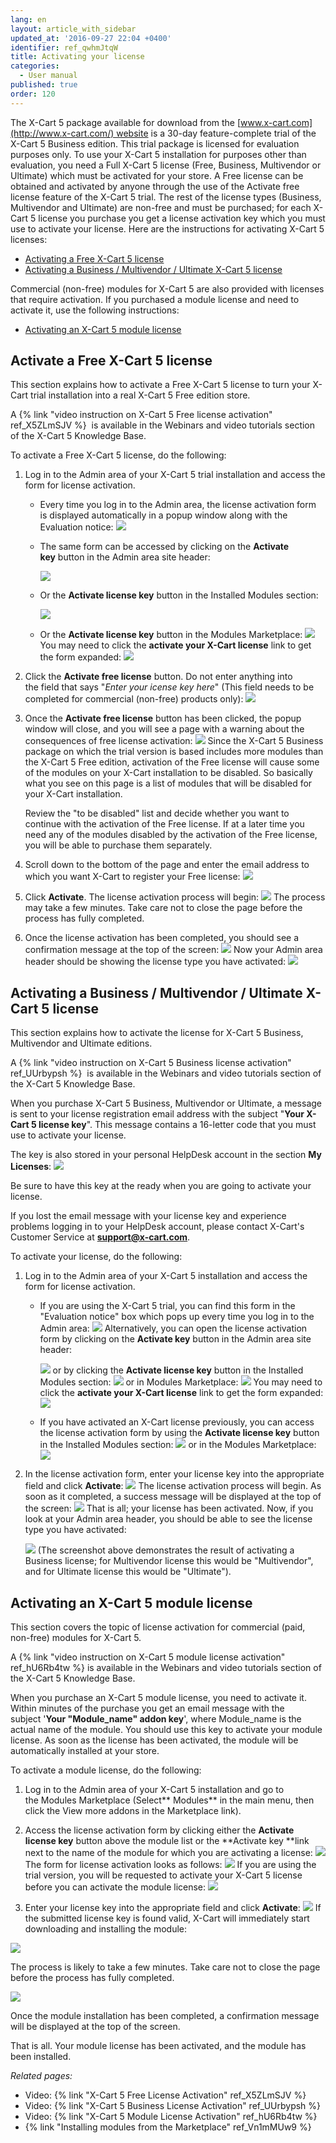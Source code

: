 ```yaml
---
lang: en
layout: article_with_sidebar
updated_at: '2016-09-27 22:04 +0400'
identifier: ref_qwhmJtqW
title: Activating your license
categories:
  - User manual
published: true
order: 120
---
```


The X-Cart 5 package available for download from the [www.x-cart.com](http://www.x-cart.com/) website is a 30-day feature-complete trial of the X-Cart 5 Business edition. This trial package is licensed for evaluation purposes only. To use your X-Cart 5 installation for purposes other than evaluation, you need a Full X-Cart 5 license (Free, Business, Multivendor or Ultimate) which must be activated for your store. A Free license can be obtained and activated by anyone through the use of the Activate free license feature of the X-Cart 5 trial. The rest of the license types (Business, Multivendor and Ultimate) are non-free and must be purchased; for each X-Cart 5 license you purchase you get a license activation key which you must use to activate your license. Here are the instructions for activating X-Cart 5 licenses:

*   [Activating a Free X-Cart 5 license](#activate-a-free-x-cart-5-license)
*   [Activating a Business / Multivendor / Ultimate X-Cart 5 license](#activating-a-business--multivendor--ultimate-x-cart-5license)

Commercial (non-free) modules for X-Cart 5 are also provided with licenses that require activation. If you purchased a module license and need to activate it, use the following instructions:

*   [Activating an X-Cart 5 module license](#activating-an-x-cart-5-module-license)

## Activate a Free X-Cart 5 license

This section explains how to activate a Free X-Cart 5 license to turn your X-Cart trial installation into a real X-Cart 5 Free edition store.

A {% link "video instruction on X-Cart 5 Free license activation" ref_X5ZLmSJV %}  is available in the Webinars and video tutorials section of the X-Cart 5 Knowledge Base.

To activate a Free X-Cart 5 license, do the following:

1.  Log in to the Admin area of your X-Cart 5 trial installation and access the form for license activation. 
    *   Every time you log in to the Admin area, the license activation form is displayed automatically in a popup window along with the Evaluation notice:
        ![]({{site.baseurl}}/attachments/8225232/8716594.png?effects=drop-shadow)
    *   The same form can be accessed by clicking on the **Activate key** button in the Admin area site header:

        ![]({{site.baseurl}}/attachments/8225232/8716596.png?effects=drop-shadow)

    *   Or the **Activate license key** button in the Installed Modules section:

        ![]({{site.baseurl}}/attachments/8225232/8716604.png?effects=drop-shadow)

    *   Or the **Activate license key** button in the Modules Marketplace:
        ![]({{site.baseurl}}/attachments/8225232/8716597.png?effects=drop-shadow)
        You may need to click the **activate your X-Cart license** link to get the form expanded:
        ![]({{site.baseurl}}/attachments/8225232/8716598.png?effects=drop-shadow)

2.  Click the **Activate free license** button. Do not enter anything into the field that says "_Enter your icense key here_" (This field needs to be completed for commercial (non-free) products only):
    ![]({{site.baseurl}}/attachments/8225232/8716599.png?effects=drop-shadow)

3.  Once the **Activate free license** button has been clicked, the popup window will close, and you will see a page with a warning about the consequences of free license activation:
    ![]({{site.baseurl}}/attachments/8225232/8716600.png?effects=drop-shadow)
    Since the X-Cart 5 Business package on which the trial version is based includes more modules than the X-Cart 5 Free edition, activation of the Free license will cause some of the modules on your X-Cart installation to be disabled. So basically what you see on this page is a list of modules that will be disabled for your X-Cart installation.

    Review the "to be disabled" list and decide whether you want to continue with the activation of the Free license. If at a later time you need any of the modules disabled by the activation of the Free license, you will be able to purchase them separately.

4.  Scroll down to the bottom of the page and enter the email address to which you want X-Cart to register your Free license:
    ![]({{site.baseurl}}/attachments/8225232/8356126.png?effects=drop-shadow)
5.  Click **Activate**. The license activation process will begin:
    ![]({{site.baseurl}}/attachments/8225232/8356127.png?effects=drop-shadow)
    The process may take a few minutes. Take care not to close the page before the process has fully completed.

6.  Once the license activation has been completed, you should see a confirmation message at the top of the screen:
    ![]({{site.baseurl}}/attachments/8225232/8716601.png?effects=drop-shadow)
    Now your Admin area header should be showing the license type you have activated:
    ![]({{site.baseurl}}/attachments/8225232/8716602.png?effects=drop-shadow)

## Activating a Business / Multivendor / Ultimate X-Cart 5 license

This section explains how to activate the license for X-Cart 5 Business, Multivendor and Ultimate editions.

A {% link "video instruction on X-Cart 5 Business license activation" ref_UUrbypsh %}  is available in the Webinars and video tutorials section of the X-Cart 5 Knowledge Base.

When you purchase X-Cart 5 Business, Multivendor or Ultimate, a message is sent to your license registration email address with the subject "**Your X-Cart 5 license key**". This message contains a 16-letter code that you must use to activate your license. 

The key is also stored in your personal HelpDesk account in the section **My Licenses**:
![]({{site.baseurl}}/attachments/8225232/8356149.png?effects=drop-shadow)

Be sure to have this key at the ready when you are going to activate your license.

If you lost the email message with your license key and experience problems logging in to your HelpDesk account, please contact X-Cart's Customer Service at **[support@x-cart.com](mailto:support@x-cart.com)**.

To activate your license, do the following:

1.  Log in to the Admin area of your X-Cart 5 installation and access the form for license activation. 
    *   If you are using the X-Cart 5 trial, you can find this form in the "Evaluation notice" box which pops up every time you log in to the Admin area:
        ![]({{site.baseurl}}/attachments/8225232/8716594.png?effects=drop-shadow)
        Alternatively, you can open the license activation form by clicking on the **Activate key** button in the Admin area site header:

        ![]({{site.baseurl}}/attachments/8225232/8716596.png?effects=drop-shadow)
        or by clicking the **Activate license key** button in the Installed Modules section:
        ![]({{site.baseurl}}/attachments/8225232/8716604.png?effects=drop-shadow)
        or in Modules Marketplace:
        ![]({{site.baseurl}}/attachments/8225232/8716597.png?effects=drop-shadow)
        You may need to click the **activate your X-Cart license** link to get the form expanded:
        ![]({{site.baseurl}}/attachments/8225232/8716598.png?effects=drop-shadow)
    *   If you have activated an X-Cart license previously, you can access the license activation form by using the **Activate license key** button in the Installed Modules section:
        ![]({{site.baseurl}}/attachments/8225232/8716604.png?effects=drop-shadow)
        or in the Modules Marketplace:
        ![]({{site.baseurl}}/attachments/8225232/8716597.png?effects=drop-shadow)
2.  In the license activation form, enter your license key into the appropriate field and click **Activate**:
    ![]({{site.baseurl}}/attachments/8225232/8716603.png?effects=drop-shadow)
    The license activation process will begin. As soon as it completed, a success message will be displayed at the top of the screen:
    ![]({{site.baseurl}}/attachments/8225232/8716605.png?effects=drop-shadow)
    That is all; your license has been activated. Now, if you look at your Admin area header, you should be able to see the license type you have activated:

    ![]({{site.baseurl}}/attachments/8225232/8716606.png?effects=drop-shadow)
    (The screenshot above demonstrates the result of activating a Business license; for Multivendor license this would be "Multivendor", and for Ultimate license this would be "Ultimate").

## Activating an X-Cart 5 module license

This section covers the topic of license activation for commercial (paid, non-free) modules for X-Cart 5.

A {% link "video instruction on X-Cart 5 module license activation" ref_hU6Rb4tw %} is available in the Webinars and video tutorials section of the X-Cart 5 Knowledge Base.

When you purchase an X-Cart 5 module license, you need to activate it. Within minutes of the purchase you get an email message with the subject '**Your **"**Module_name**"** addon key**', where Module_name is the actual name of the module. You should use this key to activate your module license. As soon as the license has been activated, the module will be automatically installed at your store.

To activate a module license, do the following:

1.  Log in to the Admin area of your X-Cart 5 installation and go to the Modules Marketplace (Select** Modules** in the main menu, then click the View more addons in the Marketplace link).

2.  Access the license activation form by clicking either the **Activate license key** button above the module list or the **Activate key **link next to the name of the module for which you are activating a license:
    ![]({{site.baseurl}}/attachments/8225232/8716608.png?effects=drop-shadow)
    The form for license activation looks as follows:
    ![]({{site.baseurl}}/attachments/8225232/8716609.png?effects=drop-shadow)
    If you are using the trial version, you will be requested to activate your X-Cart 5 license before you can activate the module license:
    ![]({{site.baseurl}}/attachments/8225232/8716598.png?effects=drop-shadow)
3.  Enter your license key into the appropriate field and click **Activate**:
    ![]({{site.baseurl}}/attachments/8225232/8716610.png?effects=drop-shadow)
    If the submitted license key is found valid, X-Cart will immediately start downloading and installing the module:

![]({{site.baseurl}}/attachments/8225232/8356157.png?effects=drop-shadow)

The process is likely to take a few minutes. Take care not to close the page before the process has fully completed.

![]({{site.baseurl}}/attachments/8225232/8356158.png?effects=drop-shadow)

Once the module installation has been completed, a confirmation message will be displayed at the top of the screen.

That is all. Your module license has been activated, and the module has been installed. 

_Related pages:_

*   Video: {% link "X-Cart 5 Free License Activation" ref_X5ZLmSJV %}
*   Video: {% link "X-Cart 5 Business License Activation" ref_UUrbypsh %}
*   Video: {% link "X-Cart 5 Module License Activation" ref_hU6Rb4tw %}
*   {% link "Installing modules from the Marketplace" ref_Vn1mMUw9 %}
